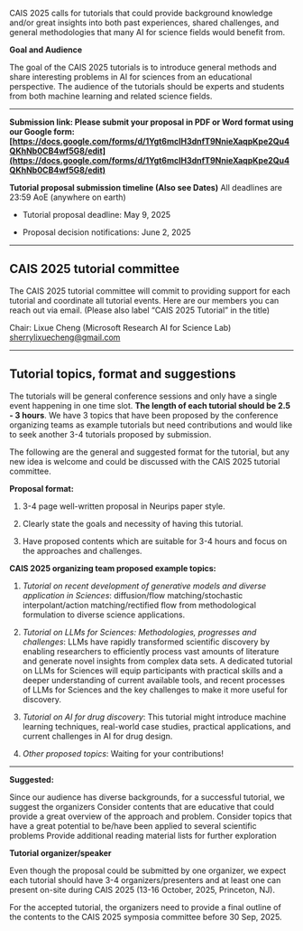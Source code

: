 CAIS 2025 calls for tutorials that could provide background knowledge and/or great insights into both past experiences, shared challenges, and general methodologies that many AI for science fields would benefit from.

**Goal and Audience**

The goal of the CAIS 2025 tutorials is to introduce general methods and share interesting problems in AI for sciences from an educational perspective. The audience of the tutorials should be experts and students from both machine learning and related science fields.

---

**Submission link: Please submit your proposal in PDF or Word format using our Google form: [https://docs.google.com/forms/d/1Ygt6mclH3dnfT9NnieXaqpKpe2Qu4QKhNb0CB4wf5G8/edit](https://docs.google.com/forms/d/1Ygt6mclH3dnfT9NnieXaqpKpe2Qu4QKhNb0CB4wf5G8/edit)**

**Tutorial proposal submission timeline (Also see Dates)**
All deadlines are 23:59 AoE (anywhere on earth)

- Tutorial proposal deadline: May 9, 2025

- Proposal decision notifications: June 2, 2025

---

## CAIS 2025 tutorial committee
The CAIS 2025 tutorial committee will commit to providing support for each tutorial and coordinate all tutorial events. Here are our members you can reach out via email. (Please also label “CAIS 2025 Tutorial” in the title)

Chair: Lixue Cheng (Microsoft Research AI for Science Lab) [sherrylixuecheng@gmail.com](mailto:sherrylixuecheng@gmail.com)

---

## Tutorial topics, format and suggestions

The tutorials will be general conference sessions and only have a single event happening in one time slot. **The length of each tutorial should be 2.5 - 3 hours**. We have 3 topics that have been proposed by the conference organizing teams as example tutorials but need contributions and would like to seek another 3-4 tutorials proposed by submission.

The following are the general and suggested format for the tutorial, but any new idea is welcome and could be discussed with the CAIS 2025 tutorial committee.

**Proposal format:**

1.  3-4 page well-written proposal in Neurips paper style. 

2.  Clearly state the goals and necessity of having this tutorial. 

3.  Have proposed contents which are suitable for 3-4 hours and focus on the approaches and challenges.

**CAIS 2025 organizing team proposed example topics:**

1. *Tutorial on recent development of generative models and diverse application in Sciences*: diffusion/flow matching/stochastic interpolant/action matching/rectified flow from methodological formulation to diverse science applications. 

2. *Tutorial on LLMs for Sciences: Methodologies, progresses and challenges*: LLMs have rapidly transformed scientific discovery by enabling researchers to efficiently process vast amounts of literature and generate novel insights from complex data sets. A dedicated tutorial on LLMs for Sciences will equip participants with practical skills and a deeper understanding of current available tools, and recent processes of LLMs for Sciences and the key challenges to make it more useful for discovery.

3. *Tutorial on AI for drug discovery*: This tutorial might introduce machine learning techniques, real-world case studies, practical applications, and current challenges in AI for drug design. 

4. *Other proposed topics*: Waiting for your contributions!

---

**Suggested:**

Since our audience has diverse backgrounds, for a successful tutorial, we suggest the organizers 
Consider contents that are educative that could provide a great overview of the approach and problem. 
Consider topics that have a great potential to be/have been applied to several scientific problems 
Provide additional reading material lists for further exploration

**Tutorial organizer/speaker**

Even though the proposal could be submitted by one organizer, we expect each tutorial should have 3-4 organizers/presenters and at least one can present on-site during CAIS 2025 (13-16 October, 2025, Princeton, NJ). 

For the accepted tutorial, the organizers need to provide a final outline of the contents to the CAIS 2025 symposia committee before 30 Sep, 2025.

